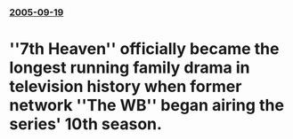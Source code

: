 ### [2005-09-19](/news/2005/09/19/index.md)

#  ''7th Heaven'' officially became the longest running family drama in television history when former network ''The WB'' began airing the series' 10th season.




